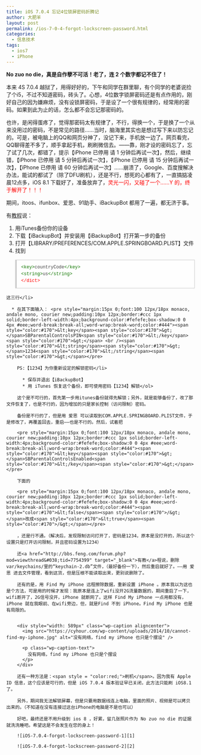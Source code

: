 ```yaml
---
title: iOS 7.0.4 忘记4位锁屏密码折腾记
author: 大肥羊
layout: post
permalink: /ios-7-0-4-forgot-lockscreen-password.html
categories:
  - 信息技术
tags:
  - ios7
  - iPhone
---
```

**No zuo no die，真是自作孽不可活！老了，连 2 个数字都记不住了！**

本来 4S 7.0.4 越狱了，用得好好的，下午和同学在群里聊，有个同学的老婆说捡了个i5，不过不知道密码，砖头了。心想，4位数字锁屏密码还是有点作用的，刚好自己的因为嫌麻烦，没有设锁屏密码，于是设了一个很有规律的，经常用的密码。如果到此为止的话，怎么都不会忘记那密码的。  


  
也许，是闲得蛋疼了，觉得那密码太有规律了，不行，得换一个，于是换了一个从来没用过的密码，不是常见的路径……当时，脑海里其实也是想过写下来以防忘记的。可是，被电脑上的QQ和网页分神了，没记下来，手机放一边了。网页看完，QQ聊得差不多了，顺手拿起手机，刷刷微信去。——靠，刚才设的密码忘了，忘了试了几次，都错了，提示【iPhone 已停用 请 1 分钟后再试一次】，然后，继续错，【iPhone 已停用 请 5 分钟后再试一次】，【iPhone 已停用 请 15 分钟后再试一次】，【iPhone 已停用 请 60 分钟后再试一次】......崩溃了，Google、百度搜解决办法，能试的都试了（除了DFU刷机），还是不行，想死的心都有了，一直搞掂凌晨12点多，iOS 8.1 下载好了，准备放弃了，<span style = "color:red;">灵光一闪，又碰了一个……Y 的，终于解开了！！！</span>

期间，itoos、ifunbox、爱思、91助手、iBackupBot 都用了一遍，都无济于事。

有<a href="http://bbs.25pp.com/thread-217347-1-1.html" target="_blank">教程</a>说：

  1. 用iTunes备份你的设备
  2. 下载【iBackupBot】并安装用【iBackupBot】打开第一步的备份
  3. 打开【LIBRARY/PREFERENCES/COM.APPLE.SPRINGBOARD.PLIST】文件
  4. 找到 <pre style="margin:15px 0;font:100 12px/18px monaco, andale mono, courier new;padding:10px 12px;border:#ccc 1px solid;border-left-width:4px;background-color:#fefefe;box-shadow:0 0 4px #eee;word-break:break-all;word-wrap:break-word;color:#444"><span style="color:#170">&lt;key</span><span style="color:#170">&gt;</span>countryCode<span style="color:#170">&lt;/key</span><span style="color:#170">&gt;</span><br /><span style="color:#170">&lt;string</span><span style="color:#170">&gt;</span>us<span style="color:#170">&lt;/string</span><span style="color:#170">&gt;</span><br /><span style="color:#f00">&lt;/dict</span><span style="color:#f00">&gt;</span></pre>
    
    这三行</li> 
    
      * 在其下面输入： <pre style="margin:15px 0;font:100 12px/18px monaco, andale mono, courier new;padding:10px 12px;border:#ccc 1px solid;border-left-width:4px;background-color:#fefefe;box-shadow:0 0 4px #eee;word-break:break-all;word-wrap:break-word;color:#444"><span style="color:#170">&lt;key</span><span style="color:#170">&gt;</span>SBParentalControlsPIN<span style="color:#170">&lt;/key</span><span style="color:#170">&gt;</span> <br /><span style="color:#170">&lt;string</span><span style="color:#170">&gt;</span>1234<span style="color:#170">&lt;/string</span><span style="color:#170">&gt;</span></pre>
        
        PS:【1234】为你重新设定的解锁密码</li> 
        
          * 保存并退出【iBackupBot】
          * 用 iTunes 恢复这个备份，即可使用密码【1234】解锁</ol> 
        
        这个是不可行的，首先第一步用itunes备份就得先解锁；另外，就是能够备份了，改了那文件恢复了，也是不行的，因为增加的只是家长控制（访问限制）密码。
        
        备份是不行的了，但是用 爱思 可以读取到COM.APPLE.SPRINGBOARD.PLIST文件，于是修改了，再覆盖回去，重启——也是不行的。然后，试着把 
        
        <pre style="margin:15px 0;font:100 12px/18px monaco, andale mono, courier new;padding:10px 12px;border:#ccc 1px solid;border-left-width:4px;background-color:#fefefe;box-shadow:0 0 4px #eee;word-break:break-all;word-wrap:break-word;color:#444"><span style="color:#170">&lt;key</span><span style="color:#170">&gt;</span>SBParentalControlsEnabled<span style="color:#170">&lt;/key</span><span style="color:#170">&gt;</span></pre>
        
        下面的 
        
        <pre style="margin:15px 0;font:100 12px/18px monaco, andale mono, courier new;padding:10px 12px;border:#ccc 1px solid;border-left-width:4px;background-color:#fefefe;box-shadow:0 0 4px #eee;word-break:break-all;word-wrap:break-word;color:#444"><span style="color:#170">&lt;false</span><span style="color:#170">/&gt;</span>改成<span style="color:#170">&lt;true</span><span style="color:#170">/&gt;</span></pre>
        
        ，还是行不通。（解决后，发现限制访问打开了，密码是1234，原本是没打开的，所以这个设置只是打开访问限制，并且密码设置为1234）
        
        还<a href="http://bbs.feng.com/forum.php?mod=viewthread&#038;tid=7754399" target="_blank">有教</a>程说，删除 var/keychains/里的“keychain-2.db”文件，（最好备份一下），然后重启就好了。——用 爱思 进去文件管理，看到这货，但是压根不能读取出来，更别说删除了。
        
        还有的是，用 Find My iPhone 远程擦除数据，重新设置 iPhone 。原本我以为这也是个方法，可是用的时候才发现：我原本是连上了wifi没开2G流量数据的，期间重启了一下，wifi断开了，2G信号没开，iPhone 就断网了。这样 Find My iPhone 一点用都没有，iPhone 就在我眼前、在wifi旁边，但，就是Find 不到 iPhone。Find My iPhone 也是有局限的。  
        
        
        <div style="width: 589px" class="wp-caption aligncenter">
          <img src="https://cyhour.com/wp-content/uploads/2014/10/cannot-find-my-iphone.jpg" alt="没有网络，find my iPhone 也只是个摆设" />
          
          <p class="wp-caption-text">
            没有网络，find my iPhone 也只是个摆设
          </p>
        </div>
        
        还有一种方法是：<span style = "color:red;">刷机</span>。因为我有 Apple ID 信息，这个应该是可行的，但是 iOS 7.0.4 版本验证早已关闭，此方法只能刷 iOS8.1 了。
        
        另外，期间我无法解锁屏幕，但是只要用数据线连上电脑，里面的照片、视频是可以拷贝出来的。（不知道在没有连接过这台iPhone的电脑是不是也可以）
        
        好吧，最终还是不用升级到 ios 8 ，好累，留几张照片作为 No zuo no die 的证据就洗洗睡吧。希望这是不会发生在您的身上！
        
        ![iOS-7.0.4-forgot-lockscreen-password-1][1]
        
        ![iOS-7.0.4-forgot-lockscreen-password-2][2]

 [1]: https://cyhour.com/wp-content/uploads/2014/10/iOS-7.0.4-forgot-lockscreen-password-1.png
 [2]: https://cyhour.com/wp-content/uploads/2014/10/iOS-7.0.4-forgot-lockscreen-password-2.png